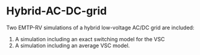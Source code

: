 # Hybrid-AC-DC-grid

Two EMTP-RV simulations of a hybrid low-voltage AC/DC grid are included:
1) A simulation including an exact switching model for the VSC
2) A simulation including an average VSC model. 
